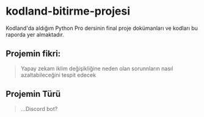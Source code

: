 # kodland-bitirme-projesi
Kodland'da aldığım Python Pro dersinin final proje dokümanları ve kodları bu raporda yer almaktadır.
## Projemin fikri:
> Yapay zekam iklim değişikliğine neden olan sorunnların nasıl azaltabileceğini tespit edecek
## Projemin Türü
> ...Discord bot?
